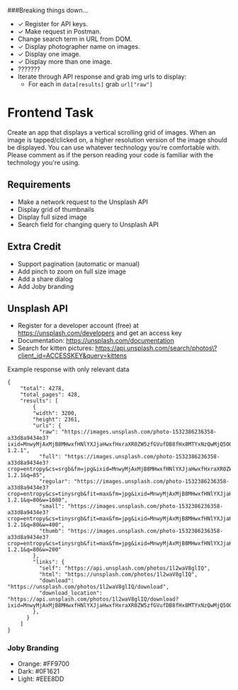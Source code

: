 ###Breaking things down...
- &check;&nbsp;Register for API keys.
- &check;&nbsp;Make request in Postman.
- Change search term in URL from DOM.
- &check;&nbsp;Display photographer name on images.
- &check;&nbsp;Display one image.
- &check;&nbsp;Display more than one image.
- ???????
- Iterate through API response and grab img urls to display:
    - For each in <code>data[results]</code> grab <code>url["raw"]</code>


# Frontend Task

Create an app that displays a vertical scrolling grid of images. When an image is tapped/clicked on, a higher resolution version of the image should be displayed. You can use whatever technology you're comfortable with. Please comment as if the person reading your code is familiar with the technology you're using.

## Requirements
- Make a network request to the Unsplash API
- Display grid of thumbnails
- Display full sized image
- Search field for changing query to Unsplash API

## Extra Credit
- Support pagination (automatic or manual)
- Add pinch to zoom on full size image
- Add a share dialog
- Add Joby branding

## Unsplash API
- Register for a developer account (free) at https://unsplash.com/developers and get an access key
- Documentation: https://unsplash.com/documentation
- Search for kitten pictures: https://api.unsplash.com/search/photos\?client_id=ACCESSKEY&query=kittens

Example response with only relevant data
```
{
    "total": 4278,
    "total_pages": 428,
    "results": [
        {
        "width": 3200,
        "height": 2361,
        "urls": {
          "raw": "https://images.unsplash.com/photo-1532386236358-a33d8a9434e3?ixid=MnwyMjAxMjB8MHwxfHNlYXJjaHwxfHxraXR0ZW5zfGVufDB8fHx8MTYxNzQwMjQ5OQ&ixlib=rb-1.2.1",
          "full": "https://images.unsplash.com/photo-1532386236358-a33d8a9434e3?crop=entropy&cs=srgb&fm=jpg&ixid=MnwyMjAxMjB8MHwxfHNlYXJjaHwxfHxraXR0ZW5zfGVufDB8fHx8MTYxNzQwMjQ5OQ&ixlib=rb-1.2.1&q=85",
          "regular": "https://images.unsplash.com/photo-1532386236358-a33d8a9434e3?crop=entropy&cs=tinysrgb&fit=max&fm=jpg&ixid=MnwyMjAxMjB8MHwxfHNlYXJjaHwxfHxraXR0ZW5zfGVufDB8fHx8MTYxNzQwMjQ5OQ&ixlib=rb-1.2.1&q=80&w=1080",
          "small": "https://images.unsplash.com/photo-1532386236358-a33d8a9434e3?crop=entropy&cs=tinysrgb&fit=max&fm=jpg&ixid=MnwyMjAxMjB8MHwxfHNlYXJjaHwxfHxraXR0ZW5zfGVufDB8fHx8MTYxNzQwMjQ5OQ&ixlib=rb-1.2.1&q=80&w=400",
          "thumb": "https://images.unsplash.com/photo-1532386236358-a33d8a9434e3?crop=entropy&cs=tinysrgb&fit=max&fm=jpg&ixid=MnwyMjAxMjB8MHwxfHNlYXJjaHwxfHxraXR0ZW5zfGVufDB8fHx8MTYxNzQwMjQ5OQ&ixlib=rb-1.2.1&q=80&w=200"
        },
        "links": {
          "self": "https://api.unsplash.com/photos/1l2waV8glIQ",
          "html": "https://unsplash.com/photos/1l2waV8glIQ",
          "download": "https://unsplash.com/photos/1l2waV8glIQ/download",
          "download_location": "https://api.unsplash.com/photos/1l2waV8glIQ/download?ixid=MnwyMjAxMjB8MHwxfHNlYXJjaHwxfHxraXR0ZW5zfGVufDB8fHx8MTYxNzQwMjQ5OQ"
        },
      }
    ]
}
```

### Joby Branding
- Orange: #FF9700 
- Dark: #0F1621 
- Light: #EEE8DD

